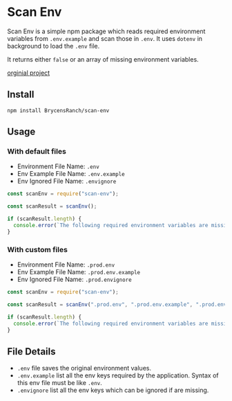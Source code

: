 # Scan Env

Scan Env is a simple npm package which reads required environment variables
from `.env.example` and scan those in `.env`. It uses `dotenv` in background to load the `.env` file.

It returns either `false` or an array of missing environment variables.

[orginial project](https://www.npmjs.com/package/scan-env)

## Install

```
npm install BrycensRanch/scan-env
```

## Usage

### With default files

- Environment File Name: `.env`
- Env Example File Name: `.env.example`
- Env Ignored File Name: `.envignore`

```js
const scanEnv = require("scan-env");

const scanResult = scanEnv();

if (scanResult.length) {
  console.error(`The following required environment variables are missing: ${scanResult.join(", ")}`);
}
```

### With custom files

- Environment File Name: `.prod.env`
- Env Example File Name: `.prod.env.example`
- Env Ignored File Name: `.prod.envignore`

```js
const scanEnv = require("scan-env");

const scanResult = scanEnv(".prod.env", ".prod.env.example", ".prod.envignore");

if (scanResult.length) {
  console.error(`The following required environment variables are missing: ${scanResult.join(", ")}`);
}
```

## File Details

- `.env` file saves the original environment values.
- `.env.example` list all the env keys required by the application. Syntax of this env file must be like `.env`.
- `.envignore` list all the env keys which can be ignored if are missing.
